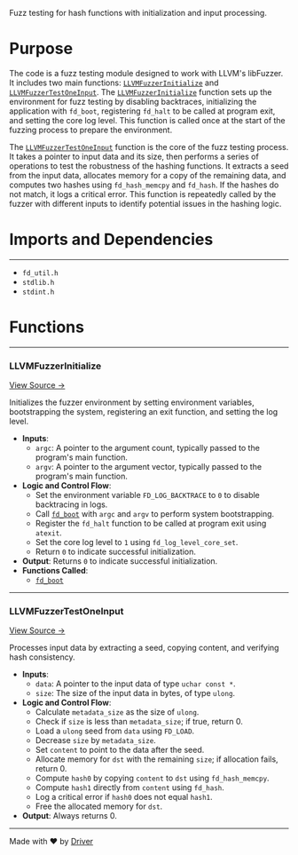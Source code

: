 <!--------------------------------------------------------------------------------->
<!-- IMPORTANT: This file is auto-generated by Driver (https://driver.ai). -------->
<!-- Manual edits may be overwritten on future commits. --------------------------->
<!--------------------------------------------------------------------------------->

Fuzz testing for hash functions with initialization and input processing.

# Purpose
The code is a fuzz testing module designed to work with LLVM's libFuzzer. It includes two main functions: [`LLVMFuzzerInitialize`](<#llvmfuzzerinitialize>) and [`LLVMFuzzerTestOneInput`](<#llvmfuzzertestoneinput>). The [`LLVMFuzzerInitialize`](<#llvmfuzzerinitialize>) function sets up the environment for fuzz testing by disabling backtraces, initializing the application with `fd_boot`, registering `fd_halt` to be called at program exit, and setting the core log level. This function is called once at the start of the fuzzing process to prepare the environment.

The [`LLVMFuzzerTestOneInput`](<#llvmfuzzertestoneinput>) function is the core of the fuzz testing process. It takes a pointer to input data and its size, then performs a series of operations to test the robustness of the hashing functions. It extracts a seed from the input data, allocates memory for a copy of the remaining data, and computes two hashes using `fd_hash_memcpy` and `fd_hash`. If the hashes do not match, it logs a critical error. This function is repeatedly called by the fuzzer with different inputs to identify potential issues in the hashing logic.
# Imports and Dependencies

---
- `fd_util.h`
- `stdlib.h`
- `stdint.h`


# Functions

---
### LLVMFuzzerInitialize<!-- {{#callable:LLVMFuzzerInitialize}} -->
[View Source →](<../../../../src/util/fuzz_hash.c#L6>)

Initializes the fuzzer environment by setting environment variables, bootstrapping the system, registering an exit function, and setting the log level.
- **Inputs**:
    - `argc`: A pointer to the argument count, typically passed to the program's main function.
    - `argv`: A pointer to the argument vector, typically passed to the program's main function.
- **Logic and Control Flow**:
    - Set the environment variable `FD_LOG_BACKTRACE` to `0` to disable backtracing in logs.
    - Call [`fd_boot`](<fd_util.c.md#fd_boot>) with `argc` and `argv` to perform system bootstrapping.
    - Register the `fd_halt` function to be called at program exit using `atexit`.
    - Set the core log level to `1` using `fd_log_level_core_set`.
    - Return `0` to indicate successful initialization.
- **Output**: Returns `0` to indicate successful initialization.
- **Functions Called**:
    - [`fd_boot`](<fd_util.c.md#fd_boot>)


---
### LLVMFuzzerTestOneInput<!-- {{#callable:LLVMFuzzerTestOneInput}} -->
[View Source →](<../../../../src/util/fuzz_hash.c#L16>)

Processes input data by extracting a seed, copying content, and verifying hash consistency.
- **Inputs**:
    - `data`: A pointer to the input data of type `uchar const *`.
    - `size`: The size of the input data in bytes, of type `ulong`.
- **Logic and Control Flow**:
    - Calculate `metadata_size` as the size of `ulong`.
    - Check if `size` is less than `metadata_size`; if true, return 0.
    - Load a `ulong` seed from `data` using `FD_LOAD`.
    - Decrease `size` by `metadata_size`.
    - Set `content` to point to the data after the seed.
    - Allocate memory for `dst` with the remaining `size`; if allocation fails, return 0.
    - Compute `hash0` by copying `content` to `dst` using `fd_hash_memcpy`.
    - Compute `hash1` directly from `content` using `fd_hash`.
    - Log a critical error if `hash0` does not equal `hash1`.
    - Free the allocated memory for `dst`.
- **Output**: Always returns 0.



---
Made with ❤️ by [Driver](https://www.driver.ai/)